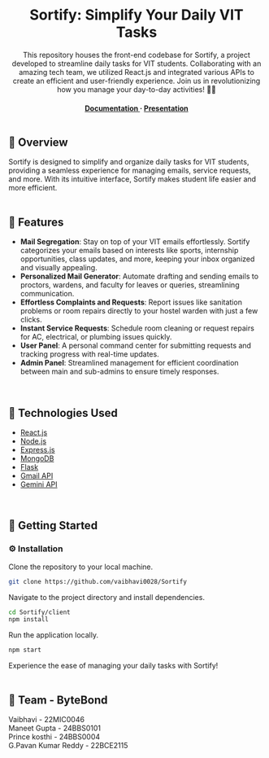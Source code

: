 <div align='center'>

<h1>Sortify: Simplify Your Daily VIT Tasks</h1>
<p>This repository houses the front-end codebase for Sortify, a project developed to streamline daily tasks for VIT students. Collaborating with an amazing tech team, we utilized React.js and integrated various APIs to create an efficient and user-friendly experience. Join us in revolutionizing how you manage your day-to-day activities! 🚀📧</p>

<h4> <a href="https://github.com/vaibhavi0028/Sortify_frontend/blob/main/README.md"> Documentation </a> <span> · </span> <a href="https://www.canva.com/design/DAGRIWj0wXU/2YHfZKq2mmrqDY19_oHxwA/edit?utm_content=DAGRIWj0wXU&utm_campaign=designshare&utm_medium=link2&utm_source=sharebutton"> Presentation </a> 
<br><br>
</div>

## :star2: Overview

Sortify is designed to simplify and organize daily tasks for VIT students, providing a seamless experience for managing emails, service requests, and more. With its intuitive interface, Sortify makes student life easier and more efficient.
<br><br>

## :dart: Features
- **Mail Segregation**: Stay on top of your VIT emails effortlessly. Sortify categorizes your emails based on interests like sports, internship opportunities, class updates, and more, keeping your inbox organized and visually appealing.
- **Personalized Mail Generator**: Automate drafting and sending emails to proctors, wardens, and faculty for leaves or queries, streamlining communication.
- **Effortless Complaints and Requests**: Report issues like sanitation problems or room repairs directly to your hostel warden with just a few clicks.
- **Instant Service Requests**: Schedule room cleaning or request repairs for AC, electrical, or plumbing issues quickly.
- **User Panel**: A personal command center for submitting requests and tracking progress with real-time updates.
- **Admin Panel**: Streamlined management for efficient coordination between main and sub-admins to ensure timely responses.
<br>

## :space_invader: Technologies Used
<ul>
<li><a href="https://react.dev/">React.js</a></li>
<li><a href="https://nodejs.org/">Node.js</a></li>
<li><a href="https://expressjs.com/">Express.js</a></li>
<li><a href="https://www.mongodb.com/">MongoDB</a></li>
<li><a href="https://flask.palletsprojects.com/">Flask</a></li>
<li><a href="https://gmail.google.com/">Gmail API</a></li>
<li><a href="https://gemini.gscoder.com/">Gemini API</a></li>
</ul>
<br>

## :toolbox: Getting Started

### :gear: Installation

Clone the repository to your local machine.

```bash
git clone https://github.com/vaibhavi0028/Sortify
```

Navigate to the project directory and install dependencies.

```bash
cd Sortify/client
npm install
```

Run the application locally.

```bash
npm start
```

Experience the ease of managing your daily tasks with Sortify!
<br><br>

## :handshake: Team - ByteBond
Vaibhavi - 22MIC0046 <br>
Maneet Gupta - 24BBS0101 <br>
Prince kosthi - 24BBS0004 <br>
G.Pavan Kumar Reddy - 22BCE2115 

